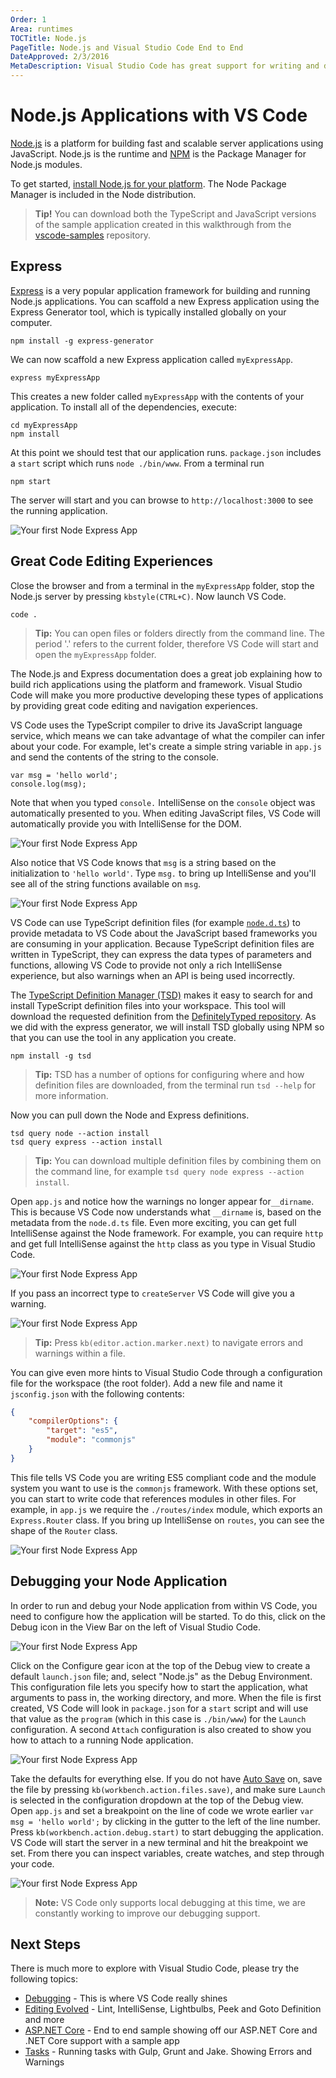 ```yaml
---
Order: 1
Area: runtimes
TOCTitle: Node.js
PageTitle: Node.js and Visual Studio Code End to End
DateApproved: 2/3/2016
MetaDescription: Visual Studio Code has great support for writing and debugging Node.js applications.  At the heart of VS Code is a Node server so we use these features day-in day-out.
---
```


# Node.js Applications with VS Code
[Node.js](https://nodejs.org/) is a platform for building fast and scalable server applications using JavaScript. Node.js is the runtime and [NPM](https://www.npmjs.com/) is the Package Manager for Node.js modules.

To get started, [install Node.js for your platform](https://nodejs.org/download/). The Node Package Manager is included in the Node distribution.

> **Tip!** You can download both the TypeScript and JavaScript versions of the sample application created in this walkthrough from the [vscode-samples](https://github.com/Microsoft/vscode-samples/archive/master.zip) repository.

## Express
[Express](http://expressjs.com/) is a very popular application framework for building and running Node.js applications. You can scaffold a new Express application using the Express Generator tool, which is typically installed globally on your computer.

```
npm install -g express-generator
```

We can now scaffold a new Express application called `myExpressApp`.
```
express myExpressApp
```
This creates a new folder called `myExpressApp` with the contents of your application.  To install all of the dependencies, execute:
```
cd myExpressApp
npm install
```

At this point we should test that our application runs. `package.json` includes a `start` script which runs `node ./bin/www`. From a terminal run
```
npm start
```
The server will start and you can browse to `http://localhost:3000` to see the running application.

![Your first Node Express App](images/nodejs/express.png)

## Great Code Editing Experiences
Close the browser and from a terminal in the `myExpressApp` folder, stop the Node.js server by pressing `kbstyle(CTRL+C)`.  Now launch VS Code.
```
code .
```
>**Tip:** You can open files or folders directly from the command line.  The period '.' refers to the current folder, therefore VS Code will start and open the `myExpressApp` folder.

The Node.js and Express documentation does a great job explaining how to build rich applications using the platform and framework. Visual Studio Code will make you more productive developing these types of applications by providing great code editing and navigation experiences.

VS Code uses the TypeScript compiler to drive its JavaScript language service, which means we can take advantage of what the compiler can infer about your code. For example, let's create a simple string variable in `app.js` and send the contents of the string to the console.
```
var msg = 'hello world';
console.log(msg);
```
Note that when you typed `console.` IntelliSense on the `console` object was automatically presented to you. When editing JavaScript files, VS Code will automatically provide you with IntelliSense for the DOM.

![Your first Node Express App](images/nodejs/consoleintellisense.png)

Also notice that VS Code knows that `msg` is a string based on the initialization to `'hello world'`.  Type `msg.` to bring up IntelliSense and you'll see all of the string functions available on `msg`.

![Your first Node Express App](images/nodejs/stringintellisense.png)

VS Code can use TypeScript definition files (for example [`node.d.ts`](https://github.com/borisyankov/DefinitelyTyped/blob/master/node/node.d.ts)) to provide metadata to VS Code about the JavaScript based frameworks you are consuming in your application. Because TypeScript definition files are written in TypeScript, they can express the data types of parameters and functions, allowing VS Code to provide not only a rich IntelliSense experience, but also warnings when an API is being used incorrectly.

The [TypeScript Definition Manager (TSD)](http://definitelytyped.org/tsd/) makes it easy to search for and install TypeScript definition files into your workspace. This tool will download the requested definition from the [DefinitelyTyped repository](https://github.com/borisyankov/DefinitelyTyped). As we did with the express generator, we will install TSD globally using NPM so that you can use the tool in any application you create.

```
npm install -g tsd
```
>**Tip:** TSD has a number of options for configuring where and how definition files are downloaded, from the terminal run `tsd --help` for more information.

Now you can pull down the Node and Express definitions.

```
tsd query node --action install
tsd query express --action install
```
>**Tip:** You can download multiple definition files by combining them on the command line, for example `tsd query node express --action install`.

Open `app.js` and notice how the warnings no longer appear for`__dirname`. This is because VS Code now understands what `__dirname` is, based on the metadata from the `node.d.ts` file. Even more exciting, you can get full IntelliSense against the Node framework. For example, you can require `http` and get full IntelliSense against the `http` class as you type in Visual Studio Code.

![Your first Node Express App](images/nodejs/intellisense.png)

If you pass an incorrect type to `createServer` VS Code will give you a warning.

![Your first Node Express App](images/nodejs/warning.png)

>**Tip:** Press `kb(editor.action.marker.next)` to navigate errors and warnings within a file.

You can give even more hints to Visual Studio Code through a configuration file for the workspace (the root folder). Add a new file and name it `jsconfig.json` with the following contents:

```json
{
	"compilerOptions": {
		"target": "es5",
		"module": "commonjs"
	}
}
```
This file tells VS Code you are writing ES5 compliant code and the module system you want to use is the `commonjs` framework. With these options set, you can start to write code that references modules in other files. For example, in `app.js` we require the `./routes/index` module, which exports an `Express.Router` class. If you bring up IntelliSense on `routes`, you can see the shape of the `Router` class.

![Your first Node Express App](images/nodejs/moduleintellisense.png)

## Debugging your Node Application

In order to run and debug your Node application from within VS Code, you need to configure how the application will be started. To do this, click on the Debug icon in the View Bar on the left of Visual Studio Code.

![Your first Node Express App](images/nodejs/debugicon.png)

Click on the Configure gear icon at the top of the Debug view to create a default `launch.json` file; and, select "Node.js" as the Debug Environment. This configuration file lets you specify how to start the application, what arguments to pass in, the working directory, and more. When the file is first created, VS Code will look in `package.json` for a `start` script and will use that value as the `program` (which in this case is `./bin/www`) for the `Launch` configuration. A second `Attach` configuration is also created to show you how to attach to a running Node application.

![Your first Node Express App](images/nodejs/launchjson.png)

Take the defaults for everything else. If you do not have [Auto Save](/docs/editor/codebasics.md#saveauto-save) on, save the file by pressing `kb(workbench.action.files.save)`, and make sure `Launch` is selected in the configuration dropdown at the top of the Debug view. Open `app.js` and set a breakpoint on the line of code we wrote earlier `var msg = 'hello world';` by clicking in the gutter to the left of the line number. Press `kb(workbench.action.debug.start)` to start debugging the application. VS Code will start the server in a new terminal and hit the breakpoint we set. From there you can inspect variables, create watches, and step through your code.

![Your first Node Express App](images/nodejs/debugsession.png)

>**Note:** VS Code only supports local debugging at this time, we are constantly working to improve our debugging support.

## Next Steps
There is much more to explore with Visual Studio Code, please try the following topics:

* [Debugging](/docs/editor/debugging.md) - This is where VS Code really shines
* [Editing Evolved](/docs/editor/editingevolved.md) - Lint, IntelliSense, Lightbulbs, Peek and Goto Definition and more
* [ASP.NET Core](/docs/runtimes/ASPnet5.md) - End to end sample showing off our ASP.NET Core and .NET Core support with a sample app
* [Tasks](/docs/editor/tasks.md) - Running tasks with Gulp, Grunt and Jake.  Showing Errors and Warnings

